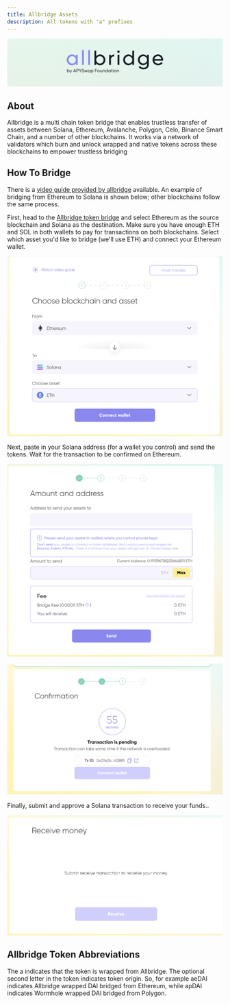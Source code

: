 ```yaml
---
title: Allbridge Assets
description: All tokens with "a" prefixes
---
```


![](/assets/assets/banner-allbridge.png)

## About

Allbridge is a multi chain token bridge that enables trustless transfer of assets between Solana, Ethereum, Avalanche, Polygon, Celo, Binance Smart Chain, and a number of other blockchains. It works via a network of validators which burn and unlock wrapped and native tokens across these blockchains to empower trustless bridging

## How To Bridge

There is a [video guide provided by allbridge](https://www.youtube.com/watch?v=jTvPvYWw1Wk&feature=youtu.be&ab_channel=Allbridge) available. An example of bridging from Ethereum to Solana is shown below; other blockchains follow the same process.

First, head to the [Allbridge token bridge](https://app.allbridge.io) and select Ethereum as the source blockchain and Solana as the destination. Make sure you have enough ETH and SOL in both wallets to pay for transactions on both blockchains. Select which asset you'd like to bridge (we'll use ETH) and connect your Ethereum wallet.

![](/assets/assets/allbridge-bridge.png)

Next, paste in your Solana address (for a wallet you control) and send the tokens. Wait for the transaction to be confirmed on Ethereum.

![](/assets/assets/allbridge-send.png)

![](/assets/assets/allbridge-send-confirm.png)

Finally, submit and approve a Solana transaction to receive your funds..

![](/assets/assets/allbridge-receive-funds.png)

## Allbridge Token Abbreviations

The a indicates that the token is wrapped from Allbridge. The optional second letter in the token indicates token origin. So, for example aeDAI indicates Allbridge wrapped DAI bridged from Ethereum, while apDAI indicates Wormhole wrapped DAI bridged from Polygon.
